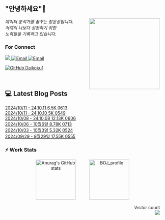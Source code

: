 
<h2> "안녕하세요"👋 </h2>
<img align='right' src="https://user-images.githubusercontent.com/50973778/144942576-b2f10b31-e628-43e4-b7da-3cc2144a5b73.gif" width="230">
<p><em> 데이터 분석가를 꿈꾸는 정윤성입니다.</br> 어제의 나보다 성장하기 위한 </br> 노력들을 기록하고 있습니다.</em></p>

### For Connect
<a href="https://blog.naver.com/jjys9047" target="_blank"><img src="https://img.shields.io/badge/-BLOG-brightgreen?style=flat-square&logo=Bloglovin&logoColor=white">
<a href="https://mail.google.com/mail/?view=cm&amp;fs=1&amp;to=jys9047@gmail.com" target="_blank"><img src="https://img.shields.io/badge/-Gmail-c14438?style=flat-square&logo=Gmail&logoColor=white" alt="Email">
<a href="mailto:jjys9047@naver.com" target="_blank"><img src="https://img.shields.io/badge/-Naver-brightgreen?style=flat-square&logo=Naver&logoColor=white" alt="Email">

[![GitHub Daikoku1](https://img.shields.io/github/followers/Daikoku1?label=follow&style=social)](https://github.com/Daikoku1)

</br>

## 💻 Latest Blog Posts
[2024/10/11 - 24.10.11 6.5K 0613](https://blog.naver.com/jjys9047/223615475485?fromRss=true&trackingCode=rss) <br>
[2024/10/11 - 24.10.10 5K 0549](https://blog.naver.com/jjys9047/223615298028?fromRss=true&trackingCode=rss) <br>
[2024/10/08 - 24.10.08 12.13K 0606](https://blog.naver.com/jjys9047/223611972140?fromRss=true&trackingCode=rss) <br>
[2024/10/06 - 10월6일 8.78K 0713](https://blog.naver.com/jjys9047/223608667626?fromRss=true&trackingCode=rss) <br>
[2024/10/03 - 10월3일 5.32K 0524](https://blog.naver.com/jjys9047/223605627370?fromRss=true&trackingCode=rss) <br>
[2024/09/29 - 9월29일 17.55K 0555](https://blog.naver.com/jjys9047/223600855490?fromRss=true&trackingCode=rss) <br>


### ⚡ Work Stats
<p align = 'center'>
  <img src="https://github-readme-stats.vercel.app/api?username=Daikoku1&show_icons=true&theme=midnight-purple" alt="Anurag's GitHub stats" height="130" hspace="20"/>
  <img src="http://mazassumnida.wtf/api/v2/generate_badge?boj=jys9047" alt="BOJ_profile" height="130" hspace="20"/>
</p>

<p align="right"> 
  Visitor count<br>
  <img src="https://profile-counter.glitch.me/Daikoku1/count.svg" />
</p>
